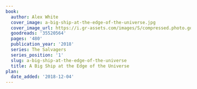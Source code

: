 ```yaml
---
book:
  author: Alex White
  cover_image: a-big-ship-at-the-edge-of-the-universe.jpg
  cover_image_url: https://i.gr-assets.com/images/S/compressed.photo.goodreads.com/books/1504129587l/35520564._SX98_.jpg
  goodreads: '35520564'
  pages: '480'
  publication_year: '2018'
  series: The Salvagers
  series_position: '1'
  slug: a-big-ship-at-the-edge-of-the-universe
  title: A Big Ship at the Edge of the Universe
plan:
  date_added: '2018-12-04'
---
```


